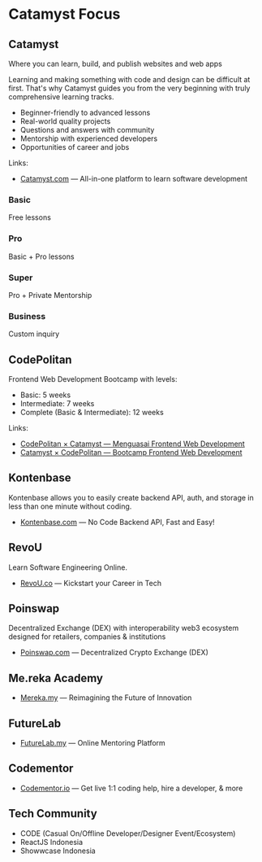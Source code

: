 # Catamyst Focus

## Catamyst

Where you can learn, build, and publish websites and web apps

Learning and making something with code and design can be difficult at first. That's why Catamyst guides you from the very beginning with truly comprehensive learning tracks.

- Beginner-friendly to advanced lessons
- Real-world quality projects
- Questions and answers with community
- Mentorship with experienced developers
- Opportunities of career and jobs

Links:

- [Catamyst.com](https://catamyst.com) — All-in-one platform to learn software development

### Basic

Free lessons

### Pro

Basic + Pro lessons

### Super

Pro + Private Mentorship

### Business

Custom inquiry

## CodePolitan

Frontend Web Development Bootcamp with levels:

- Basic: 5 weeks
- Intermediate: 7 weeks
- Complete (Basic & Intermediate): 12 weeks

Links:

- [CodePolitan × Catamyst — Menguasai Frontend Web Development](https://catamyst.codepolitan.com)
- [Catamyst × CodePolitan — Bootcamp Frontend Web Development](https://codepolitan.catamyst.com)

## Kontenbase

Kontenbase allows you to easily create backend API, auth, and storage in less than one minute without coding.

- [Kontenbase.com](https://kontenbase.com) — No Code Backend API, Fast and Easy!

## RevoU

Learn Software Engineering Online.

- [RevoU.co](https://revou.co) — Kickstart your Career in Tech

## Poinswap

Decentralized Exchange (DEX) with interoperability web3 ecosystem designed for retailers, companies & institutions

- [Poinswap.com](https://poinswap.com) — Decentralized Crypto Exchange (DEX)

## Me.reka Academy

- [Mereka.my](https://www.mereka.my) — Reimagining the Future of Innovation

## FutureLab

- [FutureLab.my](https://www.futurelab.my) — Online Mentoring Platform

## Codementor

- [Codementor.io](https://www.codementor.io) — Get live 1:1 coding help, hire a developer, & more

## Tech Community

- CODE (Casual On/Offline Developer/Designer Event/Ecosystem)
- ReactJS Indonesia
- Showwcase Indonesia

